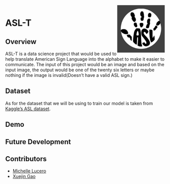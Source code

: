 <img align="right" src="imgs/colgan-asl-logo.jpg" alt="colgan-asl-logo" width="150">

# ASL-T

## Overview
ASL-T is a data science project that would be used to help translate American Sign Language into the alphabet to make it easier to communicate. The input of this project would be an image and based on the input image, the output would be one of the twenty six letters or maybe nothing if the image is invalid(Doesn’t have a valid ASL sign.)  

## Dataset
As for the dataset that we will be using to train our model is taken from [Kaggle’s ASL dataset].

[Kaggle’s ASL dataset]: https://www.kaggle.com/grassknoted/asl-alphabet?

## Demo

## Future Development

## Contributors
- [Michelle Lucero]
- [Xuejin Gao]

[Michelle Lucero]: https://github.com/MichelleLucero
[Xuejin Gao]: https://github.com/xuejin13
